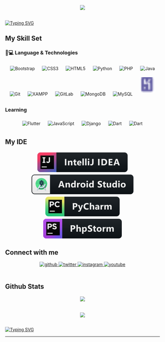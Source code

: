<div align="center">
<img src="https://raw.githubusercontent.com/vaibhavvikas/vaibhavvikas/main/src/header_.png" />
</div>  
<br>

[![Typing SVG](https://readme-typing-svg.herokuapp.com?font=Bungee&size=22&duration=3500&pause=500&color=F7F7F7&vCenter=true&multiline=true&width=450&height=125&lines=Hi+My+Name+Is+Ababil+;I'm+16+Yo;I+live+in+Indonesia;I+Noob+In+FrontEnd+)](https://git.io/typing-svg)

## My Skill Set  


### 🚀💻 Language & Technologies  
<div align="center">  
<img style="margin: 10px" src="https://profilinator.rishav.dev/skills-assets/bootstrap-plain.svg" alt="Bootstrap" height="50" />  
<img style="margin: 10px" src="https://profilinator.rishav.dev/skills-assets/css3-original-wordmark.svg" alt="CSS3" height="50" />  
<img style="margin: 10px" src="https://profilinator.rishav.dev/skills-assets/html5-original-wordmark.svg" alt="HTML5" height="50" />  
<img style="margin: 10px" src="https://profilinator.rishav.dev/skills-assets/python-original.svg" alt="Python" height="50" />
<img style="margin: 10px" src="https://profilinator.rishav.dev/skills-assets/php-original.svg" alt="PHP" height="50" />  
<img style="margin: 10px" src="https://profilinator.rishav.dev/skills-assets/java-original-wordmark.svg" alt="Java" height="50" />  
<img style="margin: 10px" src="https://profilinator.rishav.dev/skills-assets/git-scm-icon.svg" alt="Git" height="50" />  
<img style="margin: 10px" src="https://profilinator.rishav.dev/skills-assets/xampp.png" alt="XAMPP" height="50" />  
<img style="margin: 10px" src="https://profilinator.rishav.dev/skills-assets/gitlab.svg" alt="GitLab" height="50" />  
<img style="margin: 10px" src="https://profilinator.rishav.dev/skills-assets/mongodb-original-wordmark.svg" alt="MongoDB" height="50" />  
<img style="margin: 10px" src="https://profilinator.rishav.dev/skills-assets/mysql-original-wordmark.svg" alt="MySQL" height="50" /> 
<img style="margin: 10px" src="https://github.com/birdfromhell/birdfromhell/blob/main/Assets/VLHerokuIcon.svg" alt="heroku" height="50"/>
</div>  



### Learning  
<div align="center">  
<img style="margin: 10px" src="https://profilinator.rishav.dev/skills-assets/flutterio-icon.svg" alt="Flutter" height="50" />  
<img style="margin: 10px" src="https://profilinator.rishav.dev/skills-assets/javascript-original.svg" alt="JavaScript" height="50" />   
<img style="margin: 10px" src="https://profilinator.rishav.dev/skills-assets/django-original.svg" alt="Django" height="50" />    
<img style="margin: 10px" src="https://profilinator.rishav.dev/skills-assets/dartlang-icon.svg" alt="Dart" height="50" />  
<img style="margin: 10px" src="https://upload.wikimedia.org/wikipedia/commons/b/be/Pygame_logo.svg" alt="Dart" height="50" />
</div>  

## My IDE
<p align="center">
  <a href="http://Jetbrains.net/">
    <img src="https://github.com/MikeCodesDotNET/ColoredBadges/raw/master/svg/dev/tools/jetbrains_intellij.svg" alt="Avalonia" style="vertical-align:top; margin:4px">
  </a>
    <a href="http://Jetbrains.net/">
    <img src="https://github.com/MikeCodesDotNET/ColoredBadges/blob/master/svg/dev/tools/android_studio_colour.svg" alt="Avalonia" style="vertical-align:top;margin:4px">
  </a>
    <a href="http://Jetbrains.net/">
    <img src="https://github.com/MikeCodesDotNET/ColoredBadges/blob/master/svg/dev/tools/jetbrains_pycharm.svg" alt="Avalonia" style="vertical-align:top; margin:4px">
  </a>
    <a href="http://Jetbrains.net/">
    <img src="https://github.com/MikeCodesDotNET/ColoredBadges/blob/master/svg/dev/tools/jetbrains_phpstorm.svg" alt="Avalonia" style="vertical-align:top; margin:4px">
  </a>
  </p>


## Connect with me  
<div align="center">
<a href="https://github.com/birdfromhell" target="_blank">
<img src=https://img.shields.io/badge/github-%2324292e.svg?&style=for-the-badge&logo=github&logoColor=white alt=github style="margin-bottom: 5px;" />
</a>
<a href="https://twitter.com/BIRDfromHELL_" target="_blank">
<img src=https://img.shields.io/badge/twitter-%2300acee.svg?&style=for-the-badge&logo=twitter&logoColor=white alt=twitter style="margin-bottom: 5px;" />
</a>
<a href="https://www.instagram.com/msx.env/" target="_blank">
<img src=https://img.shields.io/badge/instagram-%23000000.svg?&style=for-the-badge&logo=instagram&logoColor=white alt=instagram style="margin-bottom: 5px;" />
</a>
<a href="https://t.me/BIRD_from_HELL" target="_blank">
<img src=https://img.shields.io/badge/Telegram-2CA5E0?style=for-the-badge&logo=telegram&logoColor=white alt=youtube style="margin-bottom: 5px;" />
</a>
</div>  
  

<br/>  


## Github Stats  
<div align="center"><img src="https://github-readme-stats.vercel.app/api/top-langs/?username=birdfromhell&hide_border=true&layout=compact" align="center" /></div>  

<br/>  

  

<br/>  

<div align="center">
<img src="https://komarev.com/ghpvc/?username=rishavanand&&style=flat-square" align="center" />
</div>  

<br />

[![Typing SVG](https://readme-typing-svg.herokuapp.com?font=Bungee&size=22&duration=3500&pause=10000&color=F7F7F7&vCenter=true&multiline=true&width=450&lines=Thanks+For+Visiting+My+Github)](https://git.io/typing-svg)

----
